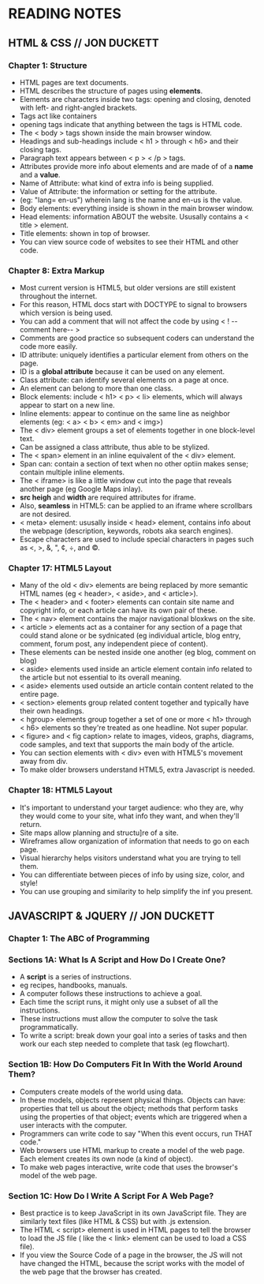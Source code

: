 <!-- From the Duckett HTML book:

Introduction (pp.2-11)
HTML Chapter 1: “Structure” (pp.12-39)
HTML Chapter 8: “Extra Markup” (p.176-199)
HTML Chapter 17: “HTML5 Layout” (pp.428-451)
HTML Chapter 18: “Process & Design” (pp.452-475)
From the Duckett JS book:

Introduction
JS Chapter 1: “The ABC of Programming” (pp.11-52) -->

<h1> READING NOTES</h1>
  <h2>HTML & CSS // JON DUCKETT</h2>  
    <h3> Chapter 1: Structure</h3>
      <ul>
         <li> HTML pages are text documents. </li>
         <li> HTML describes the structure of pages using <strong>elements</strong>.</li>
         <li> Elements are characters inside two tags: opening and closing, denoted with left- and right-angled brackets.</li>
         <li> Tags act like containers</li>
         <li> opening tags indicate that anything between the tags is HTML code.</li>
         <li> The < body > tags shown inside the main browser window.</li>
         <li> Headings and sub-headings include < h1 > through < h6> and their closing tags. </li>
         <li> Paragraph text appears between < p > < /p > tags.</li>
         <li> Attributes provide more info about elements and are made of of a <strong>name</strong> and a <strong>value</strong>.</li>
         <li> Name of Attribute: what kind of extra info is being supplied. </li>
         <li> Value of Attribute: the information or setting for the attribute.</li>
         <li> (eg: "lang= en-us") wherein lang is the name and en-us is the value.</li>
         <li> Body elements: everything inside is shown in the main browser window.</li>
         <li> Head elements: information ABOUT the website. Ususally contains a < title > element.</li>
         <li> Title elements: shown in top of browser.</li>
         <li> You can view source code of websites to see their HTML and other code.</li>
        </ul>

<h3> Chapter 8: Extra Markup</h3>
    <ul>
        <li> Most current version is HTML5, but older versions are still existent throughout the internet.</li>
        <li> For this reason, HTML docs start with DOCTYPE to signal to browsers which version is being used.</li>
        <li> You can add a comment that will not affect the code by using < ! -- comment here-- > </li>
        <li> Comments are good practice so subsequent coders can understand the code more easily. </li>
        <li> ID attribute: uniquely identifies a particular element from others on the page.</li>
        <li> ID is a <strong>global attribute</strong> because it can be used on any element.</li>
        <li> Class attribute: can identify several elements on a page at once. </li>
        <li> An element can belong to more than one class.</li>
        <li> Block elements: include < h1> < p> < li> elements, which will always appear to start on a new line.</li>
        <li> Inline elements: appear to continue on the same line as neighbor elements (eg: < a> < b> < em> and < img>)</li>
        <li> The < div> element groups a set of elements together in one block-level text. </li>
        <li> Can be assigned a class attribute, thus able to be stylized. </li>
        <li> The < span> element in an inline equivalent of the < div> element. </li>
        <li> Span can: contain a section of text when no other optiin makes sense; contain multiple inline elements.</li>
        <li> The < iframe> is like a little window cut into the page that reveals another page (eg Google Maps inlay).</li>
        <li> <strong>src heigh</strong> and <strong>width </strong> are required attributes for iframe.</li>
        <li> Also, <strong>seamless</strong> in HTML5: can be applied to an iframe where scrollbars are not desired. </li>
        <li> < meta> element: ususally inside < head> element, contains info about the webpage (description, keywords, robots aka search engines).</li>
        <li> Escape characters are used to include special characters in pages such as &lt, &gt, &amp, &quot, &cent, &divide, and &copy.</li>
    </ul>

<h3> Chapter 17: HTML5 Layout</h3>
    <ul>
        <li> Many of the old < div> elements are being replaced by more semantic HTML names (eg < header>, < aside>, and < article>). </li>
        <li> The < header> and < footer> elements can contain site name and copyright info, or each article can have its own pair of these.</li>
        <li> The < nav> element contains the major navigational bloxkws on the site. </li>
        <li> < article > elements act as a container for any section of a page that could stand alone or be sydnicated (eg individual article, blog entry, comment, forum post, any independent piece of content). </li>
        <li> These elements can be nested inside one another (eg blog, comment on blog)</li>
        <li> < aside> elements used inside an article element contain info related to the article but not essential to its overall meaning. </li>
        <li> < aside> elements used outside an article contain content related to the entire page.</li>
        <li> < section> elements group related content together and typically have their own headings. </li>
        <li> < hgroup> elements group together a set of one or more < h1> through < h6> elements so they're treated as one headline. Not super popular.</li>
        <li> < figure> and < fig caption> relate to images, videos, graphs, diagrams, code samples, and text that supports the main body of the article. 
        <li> You can section elements with < div> even with HTML5's movement away from div. </li>
        <li> To make older browsers understand HTML5, extra Javascript is needed. </li>
    </ul>

<h3> Chapter 18: HTML5 Layout</h3>
    <ul>
        <li> It's important to understand your target audience: who they are, why they would come to your site, what info they want, and when they'll return. </li>
        <li> Site maps allow planning and structu]re of a site. </li>
        <li> Wireframes allow organization of information that needs to go on each page. </li>
        <li> Visual hierarchy helps visitors understand what you are trying to tell them. </li>
        <li> You can differentiate between pieces of info by using size, color, and style! </li>
        <li> You can use grouping and similarity to help simplify the inf you present. </li>
    </ul>

  <h2>JAVASCRIPT & JQUERY // JON DUCKETT</h2>  
    <h3> Chapter 1: The ABC of Programming</h3>
    <h3> Sections 1A: What Is A Script and How Do I Create One?</h3>
      <ul>
         <li> A <strong>script</strong> is a series of instructions.
         <li> eg recipes, handbooks, manuals. 
         <li> A computer follows these instructions to achieve a goal. 
         <li> Each time the script runs, it might only use a subset of all the instructions.
         <li> These instructions must allow the computer to solve the task programmatically. 
         <li> To write a script: break down your goal into a series of tasks and then work our each step needed to complete that task (eg flowchart).
     </ul>
     <h3> Section 1B: How Do Computers Fit In With the World Around Them?</h3>
      <ul>
        <li> Computers create models of the world using data. 
        <li> In these models, objects represent physical things. Objects can have: properties that tell us about the object; methods that perform tasks using the properties of that object; events which are triggered when a user interacts with the computer.
        <li> Programmers can write code to say "When this event occurs, run THAT code."
        <li> Web browsers use HTML markup to create a model of the web page. Each element creates its own node (a kind of object).
        <li> To make web pages interactive, write code that uses the browser's model of the web page. 
      </ul>
      <h3> Section 1C: How Do I Write A Script For A Web Page?</h3>
      <ul>
        <li>Best practice is to keep JavaScript in its own JavaScript file. They are similarly text files (like HTML & CSS) but with .js extension.
        <li> The HTML < script> element is used in HTML pages to tell the browser to load the JS file ( like the < link> element can be used to load a CSS file). 
        <li> If you view the Source Code of a page in the browser, the JS will not have changed the HTML, because the script works with the model of the web page that the browser has created. </li>